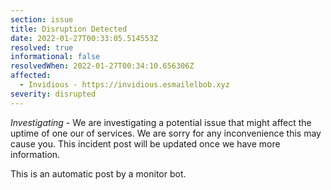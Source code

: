 ```yaml
---
section: issue
title: Disruption Detected
date: 2022-01-27T00:33:05.514553Z
resolved: true
informational: false
resolvedWhen: 2022-01-27T00:34:10.656306Z
affected:
  - Invidious - https://invidious.esmailelbob.xyz
severity: disrupted
---
```

*Investigating* - We are investigating a potential issue that might affect the uptime of one our of services. We are sorry for any inconvenience this may cause you. This incident post will be updated once we have more information.

This is an automatic post by a monitor bot.
        
